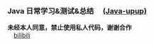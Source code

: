### Java 日常学习&测试&总结&emsp; [(Java-upup)](https://github.com/yuan-jiajun/Java-upup)
**未经本人同意，禁止使用私人代码，谢谢合作**  
&emsp;[bilibili](https://space.bilibili.com/124808829) 